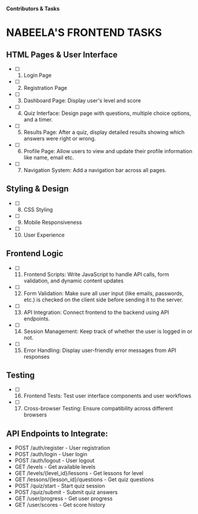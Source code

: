 **Contributors & Tasks**

# NABEELA'S FRONTEND TASKS 

## HTML Pages & User Interface
- [ ] 1. Login Page
- [ ] 2. Registration Page
- [ ] 3. Dashboard Page: Display user's level and score
- [ ] 4. Quiz Interface: Design page with questions, multiple choice options, and a timer.
- [ ] 5. Results Page: After a quiz, display detailed results showing which answers were right or wrong.
- [ ] 6. Profile Page: Allow users to view and update their profile information like name, email etc.
- [ ] 7. Navigation System: Add a navigation bar across all pages.

## Styling & Design
- [ ] 8. CSS Styling
- [ ] 9. Mobile Responsiveness
- [ ] 10. User Experience

## Frontend Logic
- [ ] 11. Frontend Scripts: Write JavaScript to handle API calls, form validation, and dynamic content updates
- [ ] 12. Form Validation: Make sure all user input (like emails, passwords, etc.) is checked on the client side before sending it to the server.
- [ ] 13. API Integration: Connect frontend to the backend using API endpoints.
- [ ] 14. Session Management: Keep track of whether the user is logged in or not.
- [ ] 15. Error Handling: Display user-friendly error messages from API responses

## Testing
- [ ] 16. Frontend Tests: Test user interface components and user workflows
- [ ] 17. Cross-browser Testing: Ensure compatibility across different browsers

## API Endpoints to Integrate:
- POST /auth/register - User registration
- POST /auth/login - User login
- POST /auth/logout - User logout
- GET /levels - Get available levels
- GET /levels/{level_id}/lessons - Get lessons for level
- GET /lessons/{lesson_id}/questions - Get quiz questions
- POST /quiz/start - Start quiz session
- POST /quiz/submit - Submit quiz answers
- GET /user/progress - Get user progress
- GET /user/scores - Get score history